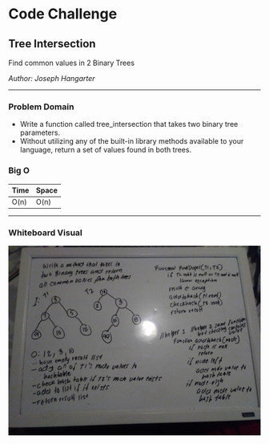 # Code Challenge

## Tree Intersection
Find common values in 2 Binary Trees

*Author: Joseph Hangarter*

---

### Problem Domain
* Write a function called tree_intersection that takes two binary tree parameters.
* Without utilizing any of the built-in library methods available to your language, return a set of values found in both trees.

### Big O

| Time | Space |
| :----------- | :----------- |
| O(n) | O(n) |

---


### Whiteboard Visual
![Whiteboard](Assets/TreeIntersection.jpg)
